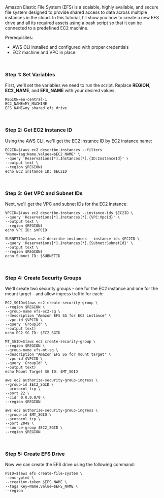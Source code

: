 [_metadata_:author]:- "Ofir Yaron"
[_metadata_:title]:- "Automate EFS Creation with Bash Scripting"
[_metadata_:tags]:- "efs,bash,aws,file-system,tutorial"
[_metadata_:date]:- "16/4/2023"

Amazon Elastic File System (EFS) is a scalable, highly available, and secure file system designed to provide shared access to data across multiple instances in the cloud. In this tutorial, I'll show you how to create a new EFS drive and all its required assets using a bash script so that it can be connected to a predefined EC2 machine.

Prerequisites:
* AWS CLI installed and configured with proper credentials
* EC2 machine and VPC in place
<br />

### Step 1: Set Variables
First, we'll set the variables we need to run the script. Replace **REGION**, **EC2_NAME**, and **EFS_NAME** with your desired values.

```
REGION=eu-central-1
EC2_NAME=MY_MACHINE
EFS_NAME=my_shared_efs_drive
```
<br />

### Step 2: Get EC2 Instance ID
Using the AWS CLI, we'll get the EC2 instance ID by EC2 instance name:

```
EC2ID=$(aws ec2 describe-instances --filters "Name=tag:Name,Values=$EC2_NAME" \
--query 'Reservations[*].Instances[*].{ID:InstanceId}' \
--output text \
--region $REGION)
echo EC2 instance ID: $EC2ID
```
<br />

### Step 3: Get VPC and Subnet IDs
Next, we'll get the VPC and subnet IDs for the EC2 instance:

```
VPCID=$(aws ec2 describe-instances --instance-ids $EC2ID \
--query 'Reservations[*].Instances[*].{VPC:VpcId}' \
--output text \
--region $REGION)
echo VPC ID: $VPCID

SUBNETID=$(aws ec2 describe-instances --instance-ids $EC2ID \
--query 'Reservations[*].Instances[*].{Subnet:SubnetId}' \
--output text \
--region $REGION)
echo Subnet ID: $SUBNETID
```
<br />

### Step 4: Create Security Groups
We'll create two security groups - one for the EC2 instance and one for the mount target - and allow ingress traffic for each:

```
EC2_SGID=$(aws ec2 create-security-group \
--region $REGION \
--group-name efs-ec2-sg \
--description "Amazon EFS SG for EC2 instance" \
--vpc-id $VPCID \
--query 'GroupId' \
--output text)
echo EC2 SG ID: $EC2_SGID

MT_SGID=$(aws ec2 create-security-group \
--region $REGION \
--group-name efs-mt-sg \
--description "Amazon EFS SG for mount target" \
--vpc-id $VPCID \
--query 'GroupId' \
--output text)
echo Mount Target SG ID: $MT_SGID

aws ec2 authorize-security-group-ingress \
--group-id $EC2_SGID \
--protocol tcp \
--port 22 \
--cidr 0.0.0.0/0 \
--region $REGION

aws ec2 authorize-security-group-ingress \
--group-id $MT_SGID \
--protocol tcp \
--port 2049 \
--source-group $EC2_SGID \
--region $REGION
```
<br />

### Step 5: Create EFS Drive
Now we can create the EFS drive using the following command:

```
FSID=$(aws efs create-file-system \
--encrypted \
--creation-token $EFS_NAME \
--tags Key=Name,Value=$EFS_NAME \
--region
```